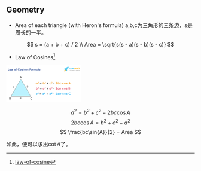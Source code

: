 ## Geometry

- Area of each triangle (with Heron's formula)
a,b,c为三角形的三条边，s是周长的一半。

$$
s = (a + b + c) / 2 \\
Area = \sqrt{s(s - a)(s - b)(s - c)}
$$

- Law of Cosines[^1]

<img src="img/triangle.png" alt="Rodrigues' rotation formula"  width="200px">

$$ a^2 = b^2 + c^2 - 2bc\cos{A} $$
$$ 2bc\cos{A} = b^2 + c^2 - a^2 $$
$$ \frac{bc\sin{A}}{2} = Area $$

如此，便可以求出$\cot{A}$了。


[^1]: [law-of-cosine](https://www.cuemath.com/trigonometry/law-of-cosine/)
